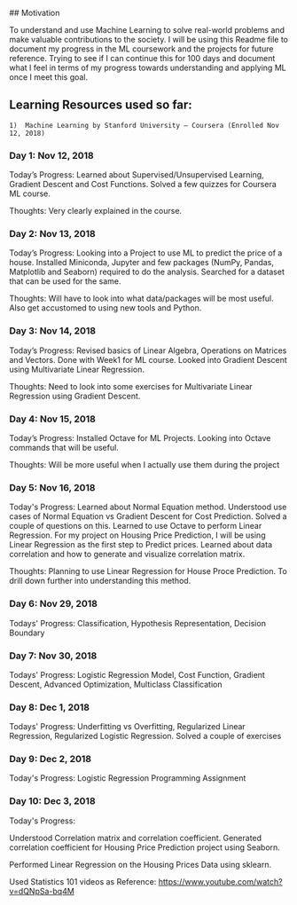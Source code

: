 ﻿﻿﻿﻿﻿## MotivationTo understand and use Machine Learning to solve real-world problems and make valuable contributions to the society. I will be using this Readme file to document my progress in the ML coursework and the projects for future reference. Trying to see if I can continue this for 100 days and document what I feel in terms of my progress towards understanding and applying ML once I meet this goal. ## Learning Resources used so far:     1)	Machine Learning by Stanford University – Coursera (Enrolled Nov 12, 2018)### Day 1: Nov 12, 2018Today’s Progress: Learned about Supervised/Unsupervised Learning, Gradient Descent and Cost Functions. Solved a few quizzes for Coursera ML course. Thoughts: Very clearly explained in the course. ### Day 2: Nov 13, 2018Today’s Progress: Looking into a Project to use ML to predict the price of a house. Installed Miniconda, Jupyter and few packages (NumPy, Pandas, Matplotlib and Seaborn) required to do the analysis. Searched for a dataset that can be used for the same. Thoughts: Will have to look into what data/packages will be most useful. Also get accustomed to using new tools and Python.  ### Day 3: Nov 14, 2018Today’s Progress: Revised basics of Linear Algebra, Operations on Matrices and Vectors. Done with Week1 for ML course. Looked into Gradient Descent using Multivariate Linear Regression. Thoughts: Need to look into some exercises for Multivariate Linear Regression using Gradient Descent. ### Day 4: Nov 15, 2018Today’s Progress: Installed Octave for ML Projects. Looking into Octave commands that will be useful. Thoughts: Will be more useful when I actually use them during the project### Day 5: Nov 16, 2018Today's Progress: Learned about Normal Equation method. Understood use cases of Normal Equation vs Gradient Descent for Cost Prediction. Solved a couple of questions on this. Learned to use Octave to perform Linear Regression. For my project on Housing Price Prediction, I will be using Linear Regression as the first step to Predict prices. Learned about data correlation and how to generate and visualize correlation matrix.Thoughts: Planning to use Linear Regression for House Proce Prediction. To drill down further into understanding this method. ### Day 6: Nov 29, 2018Todays' Progress: Classification, Hypothesis Representation, Decision Boundary### Day 7: Nov 30, 2018Todays' Progress: Logistic Regression Model, Cost Function, Gradient Descent, Advanced Optimization, Multiclass Classification### Day 8: Dec 1, 2018Todays' Progress: Underfitting vs Overfitting, Regularized Linear Regression, Regularized Logistic Regression. Solved a couple of exercises### Day 9: Dec 2, 2018Today's Progress: Logistic Regression Programming Assignment### Day 10: Dec 3, 2018Today's Progress: Understood Correlation matrix and correlation coefficient. Generated correlation coefficient for Housing Price Prediction project using Seaborn. Performed Linear Regression on the Housing Prices Data using sklearn. Used Statistics 101 videos as Reference: https://www.youtube.com/watch?v=dQNpSa-bq4M